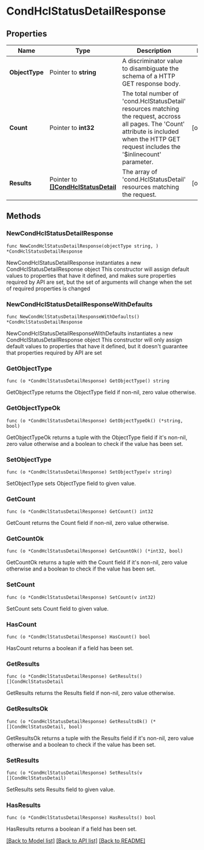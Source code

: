 # CondHclStatusDetailResponse

## Properties

Name | Type | Description | Notes
------------ | ------------- | ------------- | -------------
**ObjectType** | Pointer to **string** | A discriminator value to disambiguate the schema of a HTTP GET response body. | 
**Count** | Pointer to **int32** | The total number of &#39;cond.HclStatusDetail&#39; resources matching the request, accross all pages. The &#39;Count&#39; attribute is included when the HTTP GET request includes the &#39;$inlinecount&#39; parameter. | [optional] 
**Results** | Pointer to [**[]CondHclStatusDetail**](cond.HclStatusDetail.md) | The array of &#39;cond.HclStatusDetail&#39; resources matching the request. | [optional] 

## Methods

### NewCondHclStatusDetailResponse

`func NewCondHclStatusDetailResponse(objectType string, ) *CondHclStatusDetailResponse`

NewCondHclStatusDetailResponse instantiates a new CondHclStatusDetailResponse object
This constructor will assign default values to properties that have it defined,
and makes sure properties required by API are set, but the set of arguments
will change when the set of required properties is changed

### NewCondHclStatusDetailResponseWithDefaults

`func NewCondHclStatusDetailResponseWithDefaults() *CondHclStatusDetailResponse`

NewCondHclStatusDetailResponseWithDefaults instantiates a new CondHclStatusDetailResponse object
This constructor will only assign default values to properties that have it defined,
but it doesn't guarantee that properties required by API are set

### GetObjectType

`func (o *CondHclStatusDetailResponse) GetObjectType() string`

GetObjectType returns the ObjectType field if non-nil, zero value otherwise.

### GetObjectTypeOk

`func (o *CondHclStatusDetailResponse) GetObjectTypeOk() (*string, bool)`

GetObjectTypeOk returns a tuple with the ObjectType field if it's non-nil, zero value otherwise
and a boolean to check if the value has been set.

### SetObjectType

`func (o *CondHclStatusDetailResponse) SetObjectType(v string)`

SetObjectType sets ObjectType field to given value.


### GetCount

`func (o *CondHclStatusDetailResponse) GetCount() int32`

GetCount returns the Count field if non-nil, zero value otherwise.

### GetCountOk

`func (o *CondHclStatusDetailResponse) GetCountOk() (*int32, bool)`

GetCountOk returns a tuple with the Count field if it's non-nil, zero value otherwise
and a boolean to check if the value has been set.

### SetCount

`func (o *CondHclStatusDetailResponse) SetCount(v int32)`

SetCount sets Count field to given value.

### HasCount

`func (o *CondHclStatusDetailResponse) HasCount() bool`

HasCount returns a boolean if a field has been set.

### GetResults

`func (o *CondHclStatusDetailResponse) GetResults() []CondHclStatusDetail`

GetResults returns the Results field if non-nil, zero value otherwise.

### GetResultsOk

`func (o *CondHclStatusDetailResponse) GetResultsOk() (*[]CondHclStatusDetail, bool)`

GetResultsOk returns a tuple with the Results field if it's non-nil, zero value otherwise
and a boolean to check if the value has been set.

### SetResults

`func (o *CondHclStatusDetailResponse) SetResults(v []CondHclStatusDetail)`

SetResults sets Results field to given value.

### HasResults

`func (o *CondHclStatusDetailResponse) HasResults() bool`

HasResults returns a boolean if a field has been set.


[[Back to Model list]](../README.md#documentation-for-models) [[Back to API list]](../README.md#documentation-for-api-endpoints) [[Back to README]](../README.md)


